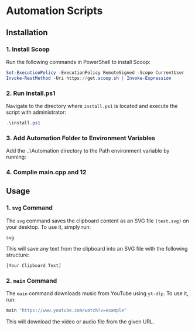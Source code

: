 # Automation Scripts

## Installation

### 1. Install Scoop
Run the following commands in PowerShell to install Scoop:

```powershell
Set-ExecutionPolicy -ExecutionPolicy RemoteSigned -Scope CurrentUser
Invoke-RestMethod -Uri https://get.scoop.sh | Invoke-Expression
```

### 2. Run install.ps1
Navigate to the directory where `install.ps1` is located and execute the script with administrator:

```powershell
.\install.ps1
```
### 3. Add Automation Folder to Environment Variables
Add the ..\Automation directory to the Path environment variable by running:
### 4. Complie main.cpp and 12
## Usage
### 1. `svg` Command
The `svg` command saves the clipboard content as an SVG file `(test.svg)` on your desktop.
To use it, simply run:
```
svg
```
This will save any text from the clipboard into an SVG file with the following structure:

```xml
[Your Clipboard Text]
```
### 2. `main` Command
The `main` command downloads music from YouTube using `yt-dlp`.
To use it, run:

```powershell
main "https://www.youtube.com/watch?v=example"
```
This will download the video or audio file from the given URL.